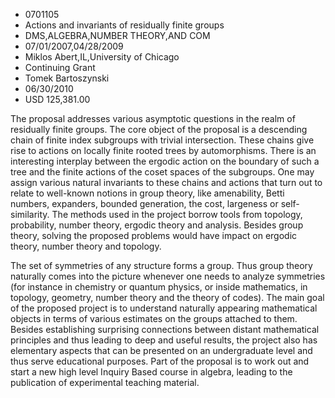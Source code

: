 
* 0701105
* Actions and invariants of residually finite groups
* DMS,ALGEBRA,NUMBER THEORY,AND COM
* 07/01/2007,04/28/2009
* Miklos Abert,IL,University of Chicago
* Continuing Grant
* Tomek Bartoszynski
* 06/30/2010
* USD 125,381.00

The proposal addresses various asymptotic questions in the realm of residually
finite groups. The core object of the proposal is a descending chain of finite
index subgroups with trivial intersection. These chains give rise to actions on
locally finite rooted trees by automorphisms. There is an interesting interplay
between the ergodic action on the boundary of such a tree and the finite actions
of the coset spaces of the subgroups. One may assign various natural invariants
to these chains and actions that turn out to relate to well-known notions in
group theory, like amenability, Betti numbers, expanders, bounded generation,
the cost, largeness or self-similarity. The methods used in the project borrow
tools from topology, probability, number theory, ergodic theory and analysis.
Besides group theory, solving the proposed problems would have impact on ergodic
theory, number theory and topology.

The set of symmetries of any structure forms a group. Thus group theory
naturally comes into the picture whenever one needs to analyze symmetries (for
instance in chemistry or quantum physics, or inside mathematics, in topology,
geometry, number theory and the theory of codes). The main goal of the proposed
project is to understand naturally appearing mathematical objects in terms of
various estimates on the groups attached to them. Besides establishing
surprising connections between distant mathematical principles and thus leading
to deep and useful results, the project also has elementary aspects that can be
presented on an undergraduate level and thus serve educational purposes. Part of
the proposal is to work out and start a new high level Inquiry Based course in
algebra, leading to the publication of experimental teaching material.


